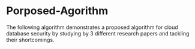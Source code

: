 # Porposed-Agorithm
The following algorithm demonstrates a proposed algorithm for cloud database security by studying by 3 different research papers and tackling their shortcomings. 
